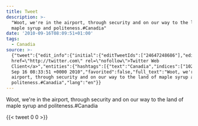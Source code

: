 ```yaml
---
title: Tweet
description: >-
  "Woot, we're in the airport, through security and on our way to the land of
  maple syrup and politeness.#Canadia"
date: '2010-09-16T08:09:51+01:00'
tags:
  - Canadia
source: >-
  {"tweet":{"edit_info":{"initial":{"editTweetIds":["24647248686"],"editableUntil":"2010-09-16T09:33:51.000Z","editsRemaining":"5","isEditEligible":true}},"retweeted":false,"source":"<a
  href=\"http://twitter.com\" rel=\"nofollow\">Twitter Web
  Client</a>","entities":{"hashtags":[{"text":"Canadia","indices":["102","110"]}],"symbols":[],"user_mentions":[],"urls":[]},"display_text_range":["0","110"],"favorite_count":"0","id_str":"24647248686","truncated":false,"retweet_count":"0","id":"24647248686","created_at":"Thu
  Sep 16 08:33:51 +0000 2010","favorited":false,"full_text":"Woot, we're in the
  airport, through security and on our way to the land of maple syrup and
  politeness.#Canadia","lang":"en"}}
---
```

Woot, we're in the airport, through security and on our way to the land of maple syrup and politeness.#Canadia
    
{{< tweet 0 0 >}}
    
